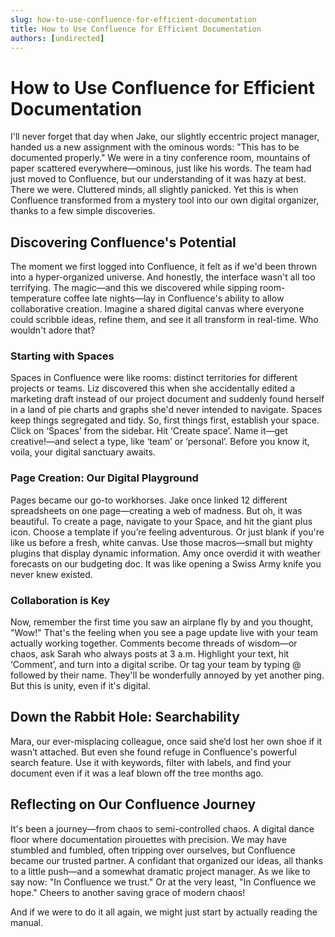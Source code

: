 ```yaml
---
slug: how-to-use-confluence-for-efficient-documentation
title: How to Use Confluence for Efficient Documentation
authors: [undirected]
---
```


# How to Use Confluence for Efficient Documentation

I'll never forget that day when Jake, our slightly eccentric project manager, handed us a new assignment with the ominous words: "This has to be documented properly." We were in a tiny conference room, mountains of paper scattered everywhere—ominous, just like his words. The team had just moved to Confluence, but our understanding of it was hazy at best. There we were. Cluttered minds, all slightly panicked. Yet this is when Confluence transformed from a mystery tool into our own digital organizer, thanks to a few simple discoveries.

## Discovering Confluence's Potential

The moment we first logged into Confluence, it felt as if we'd been thrown into a hyper-organized universe. And honestly, the interface wasn't all too terrifying. The magic—and this we discovered while sipping room-temperature coffee late nights—lay in Confluence's ability to allow collaborative creation. Imagine a shared digital canvas where everyone could scribble ideas, refine them, and see it all transform in real-time. Who wouldn't adore that?

### Starting with Spaces

Spaces in Confluence were like rooms: distinct territories for different projects or teams. Liz discovered this when she accidentally edited a marketing draft instead of our project document and suddenly found herself in a land of pie charts and graphs she'd never intended to navigate. Spaces keep things segregated and tidy. So, first things first, establish your space. Click on ‘Spaces’ from the sidebar. Hit ‘Create space’. Name it—get creative!—and select a type, like ‘team’ or ‘personal’. Before you know it, voila, your digital sanctuary awaits.

### Page Creation: Our Digital Playground

Pages became our go-to workhorses. Jake once linked 12 different spreadsheets on one page—creating a web of madness. But oh, it was beautiful. To create a page, navigate to your Space, and hit the giant plus icon. Choose a template if you’re feeling adventurous. Or just blank if you're like us before a fresh, white canvas. Use those macros—small but mighty plugins that display dynamic information. Amy once overdid it with weather forecasts on our budgeting doc. It was like opening a Swiss Army knife you never knew existed.

### Collaboration is Key

Now, remember the first time you saw an airplane fly by and you thought, "Wow!" That's the feeling when you see a page update live with your team actually working together. Comments become threads of wisdom—or chaos, ask Sarah who always posts at 3 a.m. Highlight your text, hit ‘Comment’, and turn into a digital scribe. Or tag your team by typing @ followed by their name. They'll be wonderfully annoyed by yet another ping. But this is unity, even if it's digital.

## Down the Rabbit Hole: Searchability

Mara, our ever-misplacing colleague, once said she’d lost her own shoe if it wasn’t attached. But even she found refuge in Confluence's powerful search feature. Use it with keywords, filter with labels, and find your document even if it was a leaf blown off the tree months ago. 

## Reflecting on Our Confluence Journey

It's been a journey—from chaos to semi-controlled chaos. A digital dance floor where documentation pirouettes with precision. We may have stumbled and fumbled, often tripping over ourselves, but Confluence became our trusted partner. A confidant that organized our ideas, all thanks to a little push—and a somewhat dramatic project manager. As we like to say now: "In Confluence we trust." Or at the very least, "In Confluence we hope." Cheers to another saving grace of modern chaos!

And if we were to do it all again, we might just start by actually reading the manual.